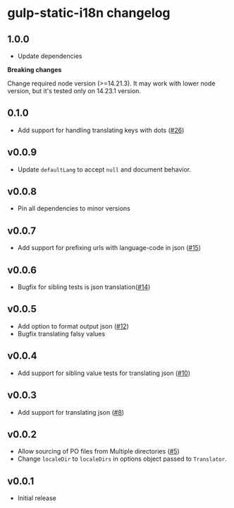 # gulp-static-i18n changelog

## 1.0.0

* Update dependencies

**Breaking changes**

Change required node version (>=14.21.3). It may work with lower node version,
but it's tested only on 14.23.1 version.

## 0.1.0

* Add support for handling translating keys with dots ([#26][])

[#26]: https://github.com/yola/gulp-static-i18n/pull/26


## v0.0.9

* Update `defaultLang` to accept `null` and document behavior.


## v0.0.8

* Pin all dependencies to minor versions


## v0.0.7

* Add support for prefixing urls with language-code in json ([#15][])

[#15]: https://github.com/yola/gulp-static-i18n/pull/15


## v0.0.6

* Bugfix for sibling tests is json translation([#14][])

[#14]: https://github.com/yola/gulp-static-i18n/pull/14


## v0.0.5

* Add option to format output json ([#12][])
* Bugfix translating falsy values

[#12]: https://github.com/yola/gulp-static-i18n/pull/12


## v0.0.4

* Add support for sibling value tests for translating json ([#10][])

[#10]: https://github.com/yola/gulp-static-i18n/pull/10


## v0.0.3

* Add support for translating json ([#8][])

[#8]: https://github.com/yola/gulp-static-i18n/pull/8


## v0.0.2

* Allow sourcing of PO files from Multiple directories ([#5][])
* Change `localeDir` to `localeDirs` in options object passed
  to `Translator`.

[#5]: https://github.com/yola/gulp-static-i18n/pull/5


## v0.0.1

* Initial release
